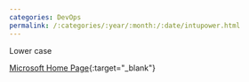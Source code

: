```yaml
---
categories: DevOps
permalink: /:categories/:year/:month:/:date/intupower.html
---
```


Lower case

[Microsoft Home Page](https://www.microsoft.com){:target="_blank"}

